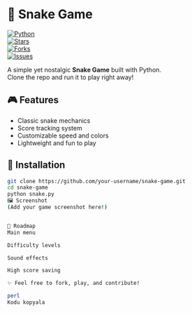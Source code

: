 # 🐍 Snake Game

[![Python](https://img.shields.io/badge/python-3.x-blue.svg)](https://www.python.org/)  
[![Stars](https://img.shields.io/github/stars/pacpac-ux/snake-game.svg?style=social)](https://github.com/pacpac-ux/snake-game/stargazers)  
[![Forks](https://img.shields.io/github/forks/your-username/snake-game.svg?style=social)](https://github.com/pacpac-ux/snake-game/network/members)  
[![Issues](https://img.shields.io/github/issues/pacpac-ux/snake-game.svg)](https://github.com/your-username/snake-game/issues)  

A simple yet nostalgic **Snake Game** built with Python.  
Clone the repo and run it to play right away!

## 🎮 Features
- Classic snake mechanics  
- Score tracking system  
- Customizable speed and colors  
- Lightweight and fun to play  

## 🚀 Installation
```bash
git clone https://github.com/your-username/snake-game.git
cd snake-game
python snake.py
🖼️ Screenshot
(Add your game screenshot here!)


📌 Roadmap
Main menu

Difficulty levels

Sound effects

High score saving

✨ Feel free to fork, play, and contribute!

perl
Kodu kopyala
